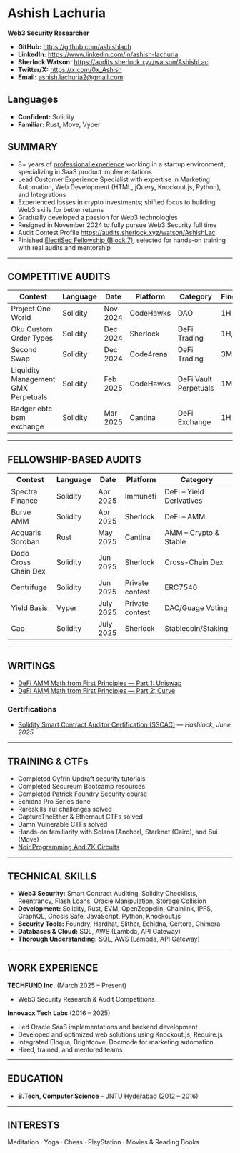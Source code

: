 # Ashish Lachuria  
**Web3 Security Researcher**
- **GitHub:** https://github.com/ashishlach  
- **LinkedIn:** https://www.linkedin.com/in/ashish-lachuria  
- **Sherlock Watson:** https://audits.sherlock.xyz/watson/AshishLac  
- **Twitter/X:** https://x.com/0x_Ashish  
- **Email:** ashish.lachuria2@gmail.com  


## Languages

- **Confident:** Solidity  
- **Familiar:** Rust, Move, Vyper



## SUMMARY
- 8+ years of <a href="https://www.linkedin.com/in/ashish-lachuria" target="_blank">professional experience</a> working in a startup environment, specializing in SaaS product implementations
- Lead Customer Experience Specialist with expertise in Marketing Automation, Web Development (HTML, jQuery, Knockout.js, Python), and Integrations  
- Experienced losses in crypto investments; shifted focus to building Web3 skills for better returns  
- Gradually developed a passion for Web3 technologies  
- Resigned in November 2024 to fully pursue Web3 Security full time
- Audit Contest Profile <a href="https://audits.sherlock.xyz/watson/AshishLac" target="_blank">https://audits.sherlock.xyz/watson/AshishLac</a>  
- Finished [ElectiSec Fellowship (Block 7)](https://electisec.com/fellowships), selected for hands-on training with real audits and mentorship

---

## COMPETITIVE AUDITS
| Contest                             | Language | Date        | Platform   | Category               | Findings |
|-------------------------------------|----------|-------------|------------|------------------------|----------|
| Project One World                   | Solidity | Nov 2024    | CodeHawks  | DAO                    | 1H       |
| Oku Custom Order Types              | Solidity | Dec 2024    | Sherlock   | DeFi Trading           | 1H, 1M   |
| Second Swap                         | Solidity | Dec 2024    | Code4rena  | DeFi Trading           | 3M       |
| Liquidity Management GMX Perpetuals | Solidity | Feb 2025    | CodeHawks  | DeFi Vault Perpetuals  | 1M       |
| Badger ebtc bsm exchange            | Solidity | Mar 2025    | Cantina    | DeFi Exchange          | 1H       |

---

## FELLOWSHIP-BASED AUDITS
| Contest                   | Language | Date     | Platform  | Category                |
|---------------------------|----------|----------|-----------|-------------------------|
| Spectra Finance           | Solidity | Apr 2025 | Immunefi  | DeFi – Yield Derivatives|
| Burve AMM                 | Solidity | Apr 2025 | Sherlock  | DeFi – AMM              |
| Acquaris Soroban          | Rust     | May 2025 | Cantina   | AMM – Crypto & Stable   |
| Dodo Cross Chain Dex      | Solidity | Jun 2025 | Sherlock  | Cross-Chain Dex         |
| Centrifuge                | Solidity | Jun 2025 | Private contest        | ERC7540                 |
| Yield Basis               | Vyper | July 2025 | Private contest         | DAO/Guage Voting                 |
| Cap                | Solidity | July 2025 | Sherlock         | Stablecoin/Staking                 |

---

## WRITINGS
- [DeFi AMM Math from First Principles — Part 1: Uniswap](https://techfund.jp/en/media/amm-math-first-principles-part1)
- [DeFi AMM Math from First Principles — Part 2: Curve](https://techfund.jp/en/media/amm-math-first-principles-part2-curve-v1)

### Certifications
- [Solidity Smart Contract Auditor Certification (SSCAC)](https://certification.hashlock.com/certificate/solidity-smart-contract-developer-certification)  — *Hashlock, June 2025*

---

## TRAINING & CTFs
- Completed Cyfrin Updraft security tutorials  
- Completed Secureum Bootcamp resources  
- Completed Patrick Foundry Security course  
- Echidna Pro Series done  
- Rareskills Yul challenges solved  
- CaptureTheEther & Ethernaut CTFs solved  
- Damn Vulnerable CTFs solved  
- Hands-on familiarity with Solana (Anchor), Starknet (Cairo), and Sui (Move)  
- <a href="https://updraft.cyfrin.io/courses/noir-programming-and-zk-circuits" target="_blank">Noir Programming And ZK Circuits</a>

---

## TECHNICAL SKILLS
- **Web3 Security:** Smart Contract Auditing, Solidity Checklists, Reentrancy, Flash Loans, Oracle Manipulation, Storage Collision  
- **Development:** Solidity, Rust, EVM, OpenZeppelin, Chainlink, IPFS, GraphQL, Gnosis Safe, JavaScript, Python, Knockout.js  
- **Security Tools:** Foundry, Hardhat, Slither, Echidna, Certora, Chimera  
- **Databases & Cloud:** SQL, AWS (Lambda, API Gateway)  
- **Thorough Understanding:** SQL, AWS (Lambda, API Gateway)  

---

## WORK EXPERIENCE

**TECHFUND Inc.** (March 2025 – Present)  
- Web3 Security Research & Audit Competitions_

**Innovacx Tech Labs** (2016 – 2025)  
- Led Oracle SaaS implementations and backend development  
- Developed and optimized web solutions using Knockout.js, Require.js  
- Integrated Eloqua, Brightcove, Docmode for marketing automation  
- Hired, trained, and mentored teams

---

## EDUCATION
- **B.Tech, Computer Science** – JNTU Hyderabad (2012 – 2016)  

---

## INTERESTS
Meditation · Yoga · Chess · PlayStation · Movies & Reading Books

